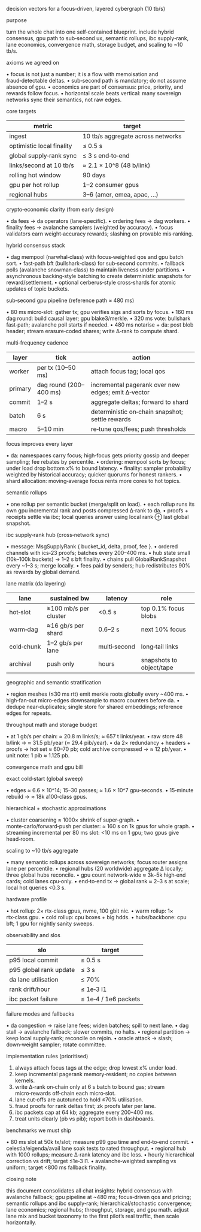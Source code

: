 decision vectors for a focus‑driven, layered cybergraph (10 tb/s)

purpose

turn the whole chat into one self‑contained blueprint. include hybrid consensus, gpu path to sub‑second ux, semantic rollups, ibc supply‑rank, lane economics, convergence math, storage budget, and scaling to ~10 tb/s.

axioms we agreed on

• focus is not just a number; it is a flow with memoisation and fraud‑detectable deltas.
• sub‑second path is mandatory; do not assume absence of gpu.
• economics are part of consensus: price, priority, and rewards follow focus.
• horizontal scale beats vertical: many sovereign networks sync their semantics, not raw edges.

core targets

| metric | target |
|---|---|
| ingest | 10 tb/s aggregate across networks |
| optimistic local finality | ≤ 0.5 s |
| global supply‑rank sync | ≤ 3 s end‑to‑end |
| links/second at 10 tb/s | ≈ 2.1 × 10^8 (48 b/link) |
| rolling hot window | 90 days |
| gpu per hot rollup | 1–2 consumer gpus |
| regional hubs | 3–6 (amer, emea, apac, …) |

crypto‑economic clarity (from early design)

• da fees → da operators (lane‑specific).
• ordering fees → dag workers.
• finality fees → avalanche samplers (weighted by accuracy).
• focus validators earn weight‑accuracy rewards; slashing on provable mis‑ranking.

hybrid consensus stack

• dag mempool (narwhal‑class) with focus‑weighted qos and gpu batch sort.
• fast‑path bft (bullshark‑class) for sub‑second commits.
• fallback polls (avalanche snowman‑class) to maintain liveness under partitions.
• asynchronous backing‑style batching to create deterministic snapshots for reward/settlement.
• optional cerberus‑style cross‑shards for atomic updates of topic buckets.

sub‑second gpu pipeline (reference path ≈ 480 ms)

• 80 ms micro‑slot: gather tx; gpu verifies sigs and sorts by focus.
• 160 ms dag round: build causal layer; gpu blake3/merkle.
• 320 ms vote: bullshark fast‑path; avalanche poll starts if needed.
• 480 ms notarise + da: post blob header; stream erasure‑coded shares; write Δ‑rank to compute shard.

multi‑frequency cadence

| layer | tick | action |
|---|---|---|
| worker | per tx (10–50 ms) | attach focus tag; local qos |
| primary | dag round (200–400 ms) | incremental pagerank over new edges; emit Δ‑vector |
| commit | 1–2 s | aggregate deltas; forward to shard |
| batch | 6 s | deterministic on‑chain snapshot; settle rewards |
| macro | 5–10 min | re‑tune qos/fees; push thresholds |

focus improves every layer

• da: namespaces carry focus; high‑focus gets priority gossip and deeper sampling; fee rebates by percentile.
• ordering: mempool sorts by focus; under load drop bottom x% to bound latency.
• finality: sampler probability weighted by historical accuracy; quicker quorums for honest rankers.
• shard allocation: moving‑average focus rents more cores to hot topics.

semantic rollups

• one rollup per semantic bucket (merge/split on load).
• each rollup runs its own gpu incremental rank and posts compressed Δ‑rank to da.
• proofs + receipts settle via ibc; local queries answer using local rank ⊕ last global snapshot.

ibc supply‑rank hub (cross‑network sync)

• message: MsgSupplyRank { bucket_id, delta, proof, fee }.
• ordered channels with ics‑23 proofs; batches every 200–400 ms.
• hub state small (10k–100k buckets) → 1–2 s bft finality.
• chains pull GlobalRankSnapshot every ~1–3 s; merge locally.
• fees paid by senders; hub redistributes 90% as rewards by global demand.

lane matrix (da layering)

| lane | sustained bw | latency | role |
|---|---|---|---|
| hot‑slot | ≥100 mb/s per cluster | <0.5 s | top 0.1% focus blobs |
| warm‑dag | ≈16 gb/s per shard | 0.6–2 s | next 10% focus |
| cold‑chunk | 1–2 gb/s per lane | multi‑second | long‑tail links |
| archival | push only | hours | snapshots to object/tape |

geographic and semantic stratification

• region meshes (≤30 ms rtt) emit merkle roots globally every ~400 ms.
• high‑fan‑out micro‑edges downsample to macro counters before da.
• dedupe near‑duplicates; single store for shared embeddings; reference edges for repeats.

throughput math and storage budget

• at 1 gb/s per chain: ≈ 20.8 m links/s; ≈ 657 t links/year.
• raw store 48 b/link → ≈ 31.5 pb/year (≈ 29.4 pib/year).
• da 2× redundancy + headers + proofs → hot set ≈ 60–70 pb; cold archive compressed → ≈ 12 pb/year.
• unit note: 1 pib ≈ 1.125 pb.

convergence math and gpu bill

exact cold‑start (global sweep)

• edges ≈ 6.6 × 10^14; 15–30 passes; ≈ 1.6 × 10^7 gpu‑seconds.
• 15‑minute rebuild → ≈ 18k a100‑class gpus.

hierarchical + stochastic approximations

• cluster coarsening ≈ 1000× shrink of super‑graph.
• monte‑carlo/forward‑push per cluster: ≈ 160 s on 1k gpus for whole graph.
• streaming incremental per 80 ms slot: <10 ms on 1 gpu; two gpus give head‑room.

scaling to ~10 tb/s aggregate

• many semantic rollups across sovereign networks; focus router assigns lane per percentile.
• regional hubs (20 worldwide) aggregate Δ locally; three global hubs reconcile.
• gpu count network‑wide ≈ 3k–5k high‑end cards; cold lanes cpu‑only.
• end‑to‑end tx → global rank ≈ 2–3 s at scale; local hot queries <0.3 s.

hardware profile

• hot rollup: 2× rtx‑class gpus, nvme, 100 gbit nic.
• warm rollup: 1× rtx‑class gpu.
• cold rollup: cpu boxes + big hdds.
• hubs/backbone: cpu bft; 1 gpu for nightly sanity sweeps.

observability and slos

| slo | target |
|---|---|
| p95 local commit | ≤ 0.5 s |
| p95 global rank update | ≤ 3 s |
| da lane utilisation | ≤ 70% |
| rank drift/hour | ≤ 1e‑3 l1 |
| ibc packet failure | ≤ 1e‑4 / 1e6 packets |

failure modes and fallbacks

• da congestion → raise lane fees; widen batches; spill to next lane.
• dag stall → avalanche fallback; slower commits, no halts.
• regional partition → keep local supply‑rank; reconcile on rejoin.
• oracle attack → slash; down‑weight sampler; rotate committee.

implementation rules (prioritised)

1. always attach focus tags at the edge; drop lowest x% under load.
2. keep incremental pagerank memory‑resident; no copies between kernels.
3. write Δ‑rank on‑chain only at 6 s batch to bound gas; stream micro‑rewards off‑chain each micro‑slot.
4. lane cut‑offs are autotuned to hold ≤70% utilisation.
5. fraud proofs for rank deltas first; zk proofs later per lane.
6. ibc packets cap at 64 kb; aggregate every 200–400 ms.
7. treat units clearly (pb vs pib); report both in dashboards.

benchmarks we must ship

• 80 ms slot at 50k tx/slot; measure p99 gpu time and end‑to‑end commit.
• celestia/eigenda/avail lane soak tests to rated throughput.
• regional hub with 1000 rollups; measure Δ‑rank latency and ibc loss.
• hourly hierarchical correction vs drift; target ≤1e‑3 l1.
• avalanche‑weighted sampling vs uniform; target <800 ms fallback finality.

closing note

this document consolidates all chat insights: hybrid consensus with avalanche fallback; gpu pipeline at ~480 ms; focus‑driven qos and pricing; semantic rollups and ibc supply‑rank; hierarchical/stochastic convergence; lane economics; regional hubs; throughput, storage, and gpu math. adjust lane mix and bucket taxonomy to the first pilot’s real traffic, then scale horizontally.
